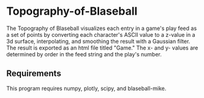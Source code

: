 # Topography-of-Blaseball
The Topography of Blaseball visualizes each entry in a game's play feed as a set of points by converting each character's ASCII value to a z-value in a 3d surface, interpolating, and smoothing the result with a Gaussian filter. The result is exported as an html file titled "Game."
The x- and y- values are determined by order in the feed string and the play's number. 

## Requirements
This program requires numpy, plotly, scipy, and blaseball-mike.
